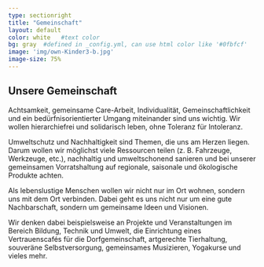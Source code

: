 ```yaml
---
type: sectionright
title: "Gemeinschaft"
layout: default
color: white   #text color
bg: gray  #defined in _config.yml, can use html color like '#0fbfcf'
image: 'img/own-Kinder3-b.jpg'
image-size: 75%
---
```


## Unsere Gemeinschaft

Achtsamkeit, gemeinsame Care-Arbeit, Individualität, Gemeinschaftlichkeit und ein bedürfnisorientierter Umgang miteinander sind uns wichtig. Wir wollen hierarchiefrei und solidarisch leben, ohne Toleranz für Intoleranz.

Umweltschutz und Nachhaltigkeit sind Themen, die uns am Herzen liegen. Darum wollen wir möglichst viele Ressourcen teilen (z. B. Fahrzeuge, Werkzeuge, etc.), nachhaltig und umweltschonend sanieren und bei unserer gemeinsamen Vorratshaltung auf regionale, saisonale und ökologische Produkte achten.

Als lebenslustige Menschen wollen wir nicht nur im Ort wohnen, sondern uns mit dem Ort verbinden. Dabei geht es uns nicht nur um eine gute Nachbarschaft, sondern um gemeinsame Ideen und Visionen.

Wir denken dabei beispielsweise an Projekte und Veranstaltungen im Bereich Bildung, Technik und Umwelt, die Einrichtung eines Vertrauenscafés für die Dorfgemeinschaft, artgerechte Tierhaltung, souveräne Selbstversorgung, gemeinsames Musizieren, Yogakurse und vieles mehr.
